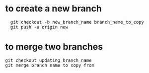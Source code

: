 # to create a new branch

<pre>
  git checkout -b new_branch_name branch_name_to_copy
  git push -u origin new
</pre>



# to merge two branches
<pre>
git checkout updating_branch_name
git merge branch_name_to_copy_from
</pre>
